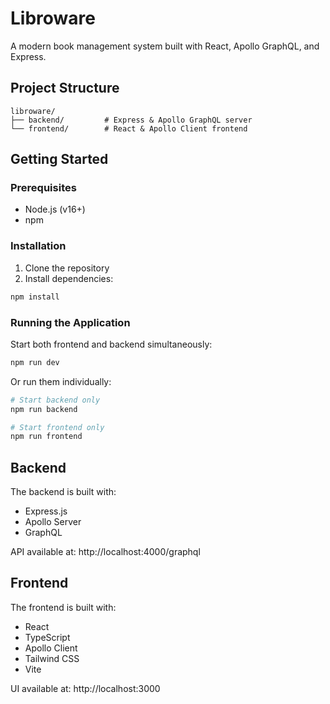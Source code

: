 # Libroware

A modern book management system built with React, Apollo GraphQL, and Express.

## Project Structure

```
libroware/
├── backend/         # Express & Apollo GraphQL server
└── frontend/        # React & Apollo Client frontend
```

## Getting Started

### Prerequisites

- Node.js (v16+)
- npm

### Installation

1. Clone the repository
2. Install dependencies:

```bash
npm install
```

### Running the Application

Start both frontend and backend simultaneously:

```bash
npm run dev
```

Or run them individually:

```bash
# Start backend only
npm run backend

# Start frontend only
npm run frontend
```

## Backend

The backend is built with:

- Express.js
- Apollo Server
- GraphQL

API available at: http://localhost:4000/graphql

## Frontend

The frontend is built with:

- React
- TypeScript
- Apollo Client
- Tailwind CSS
- Vite

UI available at: http://localhost:3000
